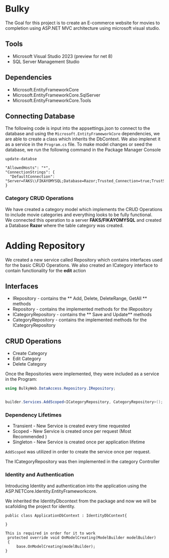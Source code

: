 
# Bulky
The Goal for this project is to create an E-commerce website for movies to completion using ASP.NET MVC architecture using microsoft visual studio.

## Tools 
- Microsoft Visual Studio 2023 (preview for net 8)
- SQL Server Management Studio
  
## Dependencies
 - Microsoft.EntityFrameworkCore
 - Microsoft.EntityFrameworkCore.SqlServer
 - Microsoft.EntityFrameworkCore.Tools
   
## Connecting Database
The following code is input into the appsettings.json to connect to the database and using the `Microsoft.EntityFrameworkCore` dependencies, we are able to create a class which inherits the DbContext. We also implenet it as a service in the `Program.cs` file.
To make model changes or seed the database, we run the following command in the Package Manager Console

```
update-databse
```

```
"AllowedHosts": "*",
"ConnectionStrings": {
  "DefaultConnection": "Server=FAKS\\FIKAYOMYSQL;Database=Razor;Trusted_Connection=true;TrustServerCertificate=True"
}
```


### Category CRUD Operations

We have created a category model which implements the CRUD Operations to include movie categories and everything looks to be fully functional.  
We connected this operation to a server **FAKS/FIKAYOMYSQL** and created a Database **Razor** where the table category was created. 

# Adding Repository
We created a new service called Repository which contains interfaces used for the basic CRUD Operations. We also created an ICategory interface to contain functionality for the **edit** action

## Interfaces
- IRepository - contains the ** Add, Delete, DeleteRange, GetAll ** methods
- Repository - contains the implemented methods for the IRepository
- ICategoryRepository - contains the ** Save and Update** methods
- CategoryRepository  - contains the implemented methods for the ICategoryRepository

## CRUD Operations
- Create Category
- Edit Category
- Delete Category

Once the Repositories were implemented, they were included as a service in the Program:
```c#
using BulkyWeb.DataAccess.Repository.IRepository;


builder.Services.AddScoped<ICategoryRepository, CategoryRepository>();
```
### Dependency Lifetimes
- Transient - New Service is created every time requested
- Scoped - New Service is created once per request (Most Recommended )
- Singleton - New Service is created once per application lifetime
  
`AddScoped` was utilized in order to create the service once per request. 

The ICategoryRepository was then implemented in the category Controller


### Identity and Authentication
Introducing Identity and authentication into the application using the ASP.NETCore.Identity.EntityFrameworkcore.

We inherited the IdentityDbcontext from the package and now we will be scafolding the project for identity.
```
public class ApplicationDbContext : IdentityDbContext{

}

This is required in order for it to work
 protected override void OnModelCreating(ModelBuilder modelBuilder)
 {
     base.OnModelCreating(modelBuilder);
}
```

